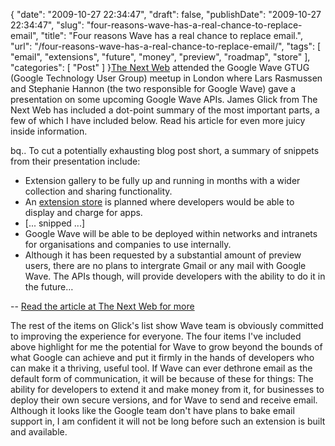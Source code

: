 {
    "date": "2009-10-27 22:34:47",
    "draft": false,
    "publishDate": "2009-10-27 22:34:47",
    "slug": "four-reasons-wave-has-a-real-chance-to-replace-email",
    "title": "Four reasons Wave has a real chance to replace email.",
    "url": "\/four-reasons-wave-has-a-real-chance-to-replace-email\/",
    "tags": [
        "email",
        "extensions",
        "future",
        "money",
        "preview",
        "roadmap",
        "store"
    ],
    "categories": [
        "Post"
    ]
}[The Next
Web](http://thenextweb.com/2009/10/27/google-wave-future-gtug-london/)
attended the Google Wave GTUG (Google Technology User Group) meetup in
London where Lars Rasmussen and Stephanie Hannon (the two responsible
for Google Wave) gave a presentation on some upcoming Google Wave APIs.
James Glick from The Next Web has included a dot-point summary of the
most important parts, a few of which I have included below. Read his
article for even more juicy inside information.

bq.. To cut a potentially exhausting blog post short, a summary of
snippets from their presentation include:

-   Extension gallery to be fully up and running in months with a wider
    collection and sharing functionality.
-   An [extension
    store](//the.geekorium.com.au/a-wave-extension-market-place/) is
    planned where developers would be able to display and charge
    for apps.
-   \[... snipped ...\]
-   Google Wave will be able to be deployed within networks and
    intranets for organisations and companies to use internally.
-   Although it has been requested by a substantial amount of preview
    users, there are no plans to intergrate Gmail or any mail with
    Google Wave. The APIs though, will provide developers with the
    ability to do it in the future…

-- [Read the article at The Next Web for
more](http://thenextweb.com/2009/10/27/google-wave-future-gtug-london/)

The rest of the items on Glick's list show Wave team is obviously
committed to improving the experience for everyone. The four items I've
included above highlight for me the potential for Wave to grow beyond
the bounds of what Google can achieve and put it firmly in the hands of
developers who can make it a thriving, useful tool. If Wave can ever
dethrone email as the default form of communication, it will be because
of these for things: The ability for developers to extend it and make
money from it, for businesses to deploy their own secure versions, and
for Wave to send and receive email. Although it looks like the Google
team don't have plans to bake email support in, I am confident it will
not be long before such an extension is built and available.